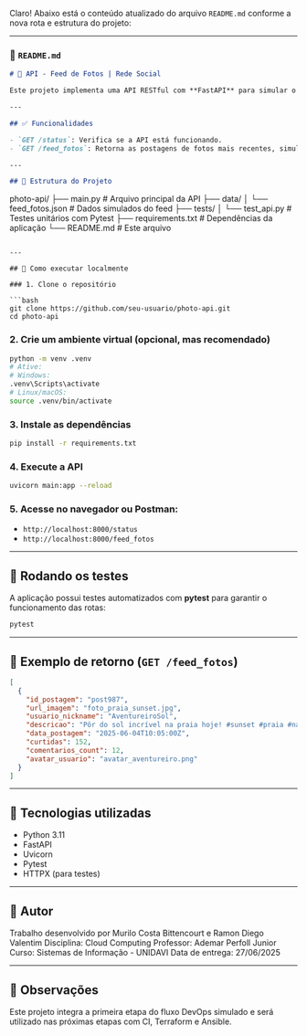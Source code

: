 Claro! Abaixo está o conteúdo atualizado do arquivo `README.md` conforme a nova rota e estrutura do projeto:

---

### 📄 `README.md`

```markdown
# 📸 API - Feed de Fotos | Rede Social

Este projeto implementa uma API RESTful com **FastAPI** para simular o **feed de postagens de uma rede social de fotos**. A aplicação faz parte do Trabalho Final da disciplina de **Cloud Computing**, com foco em práticas DevOps (CI/CD, IaC e automação de deploy).

---

## ✅ Funcionalidades

- `GET /status`: Verifica se a API está funcionando.
- `GET /feed_fotos`: Retorna as postagens de fotos mais recentes, simulando um feed realista de rede social com pelo menos 10 entradas.

---

## 🧱 Estrutura do Projeto

```

photo-api/
├── main.py                  # Arquivo principal da API
├── data/
│   └── feed\_fotos.json      # Dados simulados do feed
├── tests/
│   └── test\_api.py          # Testes unitários com Pytest
├── requirements.txt         # Dependências da aplicação
└── README.md                # Este arquivo

````

---

## 🚀 Como executar localmente

### 1. Clone o repositório

```bash
git clone https://github.com/seu-usuario/photo-api.git
cd photo-api
````

### 2. Crie um ambiente virtual (opcional, mas recomendado)

```bash
python -m venv .venv
# Ative:
# Windows:
.venv\Scripts\activate
# Linux/macOS:
source .venv/bin/activate
```

### 3. Instale as dependências

```bash
pip install -r requirements.txt
```

### 4. Execute a API

```bash
uvicorn main:app --reload
```

### 5. Acesse no navegador ou Postman:

* `http://localhost:8000/status`
* `http://localhost:8000/feed_fotos`

---

## 🧪 Rodando os testes

A aplicação possui testes automatizados com **pytest** para garantir o funcionamento das rotas:

```bash
pytest
```

---

## 🧾 Exemplo de retorno (`GET /feed_fotos`)

```json
[
  {
    "id_postagem": "post987",
    "url_imagem": "foto_praia_sunset.jpg",
    "usuario_nickname": "AventureiroSol",
    "descricao": "Pôr do sol incrível na praia hoje! #sunset #praia #natureza",
    "data_postagem": "2025-06-04T10:05:00Z",
    "curtidas": 152,
    "comentarios_count": 12,
    "avatar_usuario": "avatar_aventureiro.png"
  }
]
```

---

## 📘 Tecnologias utilizadas

* Python 3.11
* FastAPI
* Uvicorn
* Pytest
* HTTPX (para testes)

---

## 👤 Autor

Trabalho desenvolvido por Murilo Costa Bittencourt e Ramon Diego Valentim
Disciplina: Cloud Computing
Professor: Ademar Perfoll Junior
Curso: Sistemas de Informação - UNIDAVI
Data de entrega: 27/06/2025

---

## 📌 Observações

Este projeto integra a primeira etapa do fluxo DevOps simulado e será utilizado nas próximas etapas com CI, Terraform e Ansible.

```
